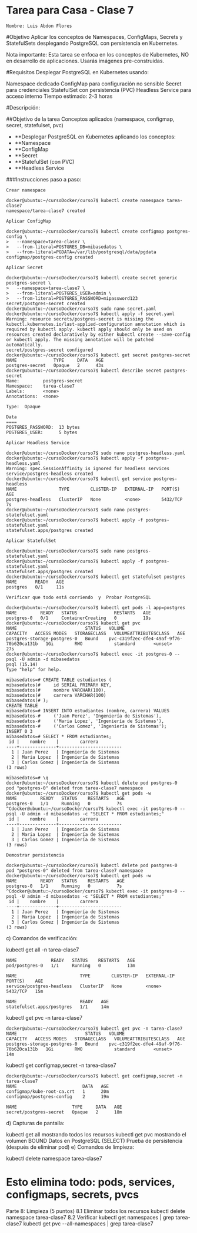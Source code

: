 # Tarea para Casa - Clase 7
```
Nombre: Luis Abdon Flores
```
#Objetivo
Aplicar los conceptos de Namespaces, ConfigMaps, Secrets y StatefulSets desplegando PostgreSQL con persistencia en Kubernetes.

Nota importante: Esta tarea se enfoca en los conceptos de Kubernetes, NO en desarrollo de aplicaciones. Usarás imágenes pre-construidas.

#Requisitos
Desplegar PostgreSQL en Kubernetes usando:

Namespace dedicado
ConfigMap para configuración no sensible
Secret para credenciales
StatefulSet con persistencia (PVC)
Headless Service para acceso interno
Tiempo estimado: 2-3 horas

#Descripción:

##Objetivo de la tarea
Conceptos aplicados (namespace, configmap, secret, statefulset, pvc)

- **Desplegar PostgreSQL en Kubernetes aplicando los conceptos:
- **Namespace
- **ConfigMap
- **Secret
- **StatefulSet (con PVC)
- **Headless Service

###Instrucciones paso a paso:

``Crear namespace``

```
docker@ubuntu:~/cursoDocker/curso7$ kubectl create namespace tarea-clase7
namespace/tarea-clase7 created
```

``Aplicar ConfigMap``

```
docker@ubuntu:~/cursoDocker/curso7$ kubectl create configmap postgres-config \
>   --namespace=tarea-clase7 \
>   --from-literal=POSTGRES_DB=mibasedatos \
>   --from-literal=PGDATA=/var/lib/postgresql/data/pgdata
configmap/postgres-config created
```

``Aplicar Secret``

```
docker@ubuntu:~/cursoDocker/curso7$ kubectl create secret generic postgres-secret \
>   --namespace=tarea-clase7 \
>   --from-literal=POSTGRES_USER=admin \
>   --from-literal=POSTGRES_PASSWORD=mipassword123
secret/postgres-secret created
docker@ubuntu:~/cursoDocker/curso7$ sudo nano secret.yaml
docker@ubuntu:~/cursoDocker/curso7$ kubectl apply -f secret.yaml
Warning: resource secrets/postgres-secret is missing the kubectl.kubernetes.io/last-applied-configuration annotation which is required by kubectl apply. kubectl apply should only be used on resources created declaratively by either kubectl create --save-config or kubectl apply. The missing annotation will be patched automatically.
secret/postgres-secret configured
docker@ubuntu:~/cursoDocker/curso7$ kubectl get secret postgres-secret
NAME              TYPE     DATA   AGE
postgres-secret   Opaque   2      43s
docker@ubuntu:~/cursoDocker/curso7$ kubectl describe secret postgres-secret
Name:         postgres-secret
Namespace:    tarea-clase7
Labels:       <none>
Annotations:  <none>

Type:  Opaque

Data
====
POSTGRES_PASSWORD:  13 bytes
POSTGRES_USER:      5 bytes

```

``Aplicar Headless Service``

```
docker@ubuntu:~/cursoDocker/curso7$ sudo nano postgres-headless.yaml
docker@ubuntu:~/cursoDocker/curso7$ kubectl apply -f postgres-headless.yaml
Warning: spec.SessionAffinity is ignored for headless services
service/postgres-headless created
docker@ubuntu:~/cursoDocker/curso7$ kubectl get service postgres-headless
NAME                TYPE        CLUSTER-IP   EXTERNAL-IP   PORT(S)    AGE
postgres-headless   ClusterIP   None         <none>        5432/TCP   7s
docker@ubuntu:~/cursoDocker/curso7$ sudo nano postgres-statefulset.yaml
docker@ubuntu:~/cursoDocker/curso7$ kubectl apply -f postgres-statefulset.yaml
statefulset.apps/postgres created

```


``Aplicar StatefulSet``

```
docker@ubuntu:~/cursoDocker/curso7$ sudo nano postgres-statefulset.yaml
docker@ubuntu:~/cursoDocker/curso7$ kubectl apply -f postgres-statefulset.yaml
statefulset.apps/postgres created
docker@ubuntu:~/cursoDocker/curso7$ kubectl get statefulset postgres
NAME       READY   AGE
postgres   0/1     11s

```

``Verificar que todo está corriendo  y  Probar PostgreSQL``
```
docker@ubuntu:~/cursoDocker/curso7$ kubectl get pods -l app=postgres
NAME         READY   STATUS              RESTARTS   AGE
postgres-0   0/1     ContainerCreating   0          19s
docker@ubuntu:~/cursoDocker/curso7$ kubectl get pvc
NAME                          STATUS   VOLUME                                     CAPACITY   ACCESS MODES   STORAGECLASS   VOLUMEATTRIBUTESCLASS   AGE
postgres-storage-postgres-0   Bound    pvc-c319f2ec-dfe4-49af-9f76-70b620ca131b   1Gi        RWO            standard       <unset>                 27s
docker@ubuntu:~/cursoDocker/curso7$ kubectl exec -it postgres-0 -- psql -U admin -d mibasedatos
psql (15.14)
Type "help" for help.

mibasedatos=# CREATE TABLE estudiantes (
mibasedatos(#     id SERIAL PRIMARY KEY,
mibasedatos(#     nombre VARCHAR(100),
mibasedatos(#     carrera VARCHAR(100)
mibasedatos(# );
CREATE TABLE
mibasedatos=# INSERT INTO estudiantes (nombre, carrera) VALUES
mibasedatos-#     ('Juan Perez', 'Ingeniería de Sistemas'),
mibasedatos-#     ('Maria Lopez', 'Ingeniería de Sistemas'),
mibasedatos-#     ('Carlos Gomez', 'Ingeniería de Sistemas');
INSERT 0 3
mibasedatos=# SELECT * FROM estudiantes;
 id |    nombre    |        carrera
----+--------------+------------------------
  1 | Juan Perez   | Ingeniería de Sistemas
  2 | Maria Lopez  | Ingeniería de Sistemas
  3 | Carlos Gomez | Ingeniería de Sistemas
(3 rows)

mibasedatos=# \q
docker@ubuntu:~/cursoDocker/curso7$ kubectl delete pod postgres-0
pod "postgres-0" deleted from tarea-clase7 namespace
docker@ubuntu:~/cursoDocker/curso7$ kubectl get pods -w
NAME         READY   STATUS    RESTARTS   AGE
postgres-0   1/1     Running   0          7s
^Cdocker@ubuntu:~/cursoDocker/curso7$ kubectl exec -it postgres-0 -- psql -U admin -d mibasedatos -c "SELECT * FROM estudiantes;"
 id |    nombre    |        carrera
----+--------------+------------------------
  1 | Juan Perez   | Ingeniería de Sistemas
  2 | Maria Lopez  | Ingeniería de Sistemas
  3 | Carlos Gomez | Ingeniería de Sistemas
(3 rows)

```

``Demostrar persistencia``

```
docker@ubuntu:~/cursoDocker/curso7$ kubectl delete pod postgres-0
pod "postgres-0" deleted from tarea-clase7 namespace
docker@ubuntu:~/cursoDocker/curso7$ kubectl get pods -w
NAME         READY   STATUS    RESTARTS   AGE
postgres-0   1/1     Running   0          7s
^Cdocker@ubuntu:~/cursoDocker/curso7$ kubectl exec -it postgres-0 -- psql -U admin -d mibasedatos -c "SELECT * FROM estudiantes;"
 id |    nombre    |        carrera
----+--------------+------------------------
  1 | Juan Perez   | Ingeniería de Sistemas
  2 | Maria Lopez  | Ingeniería de Sistemas
  3 | Carlos Gomez | Ingeniería de Sistemas
(3 rows)
```

c) Comandos de verificación:

kubectl get all -n tarea-clase7

```
NAME             READY   STATUS    RESTARTS   AGE
pod/postgres-0   1/1     Running   0          13m

NAME                        TYPE        CLUSTER-IP   EXTERNAL-IP   PORT(S)    AGE
service/postgres-headless   ClusterIP   None         <none>        5432/TCP   15m

NAME                        READY   AGE
statefulset.apps/postgres   1/1     14m
```

kubectl get pvc -n tarea-clase7

```
docker@ubuntu:~/cursoDocker/curso7$ kubectl get pvc -n tarea-clase7
NAME                          STATUS   VOLUME                                     CAPACITY   ACCESS MODES   STORAGECLASS   VOLUMEATTRIBUTESCLASS   AGE
postgres-storage-postgres-0   Bound    pvc-c319f2ec-dfe4-49af-9f76-70b620ca131b   1Gi        RWO            standard       <unset>                 14m

```
kubectl get configmap,secret -n tarea-clase7

```
docker@ubuntu:~/cursoDocker/curso7$ kubectl get configmap,secret -n tarea-clase7
NAME                         DATA   AGE
configmap/kube-root-ca.crt   1      20m
configmap/postgres-config    2      19m

NAME                     TYPE     DATA   AGE
secret/postgres-secret   Opaque   2      18m

```

d) Capturas de pantalla:

kubectl get all mostrando todos los recursos
kubectl get pvc mostrando el volumen BOUND
Datos en PostgreSQL (SELECT)
Prueba de persistencia (después de eliminar pod)
e) Comandos de limpieza:

kubectl delete namespace tarea-clase7
# Esto elimina todo: pods, services, configmaps, secrets, pvcs
Parte 8: Limpieza (5 puntos)
8.1 Eliminar todos los recursos
kubectl delete namespace tarea-clase7
8.2 Verificar
kubectl get namespaces | grep tarea-clase7
kubectl get pvc --all-namespaces | grep tarea-clase7
 
